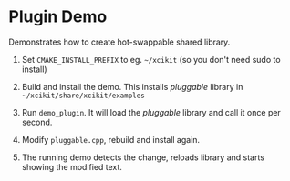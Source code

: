 Plugin Demo
===========

Demonstrates how to create hot-swappable shared library.

1. Set `CMAKE_INSTALL_PREFIX` to eg. `~/xcikit`
   (so you don't need sudo to install)

2. Build and install the demo. This installs *pluggable* library
   in `~/xcikit/share/xcikit/examples`

3. Run `demo_plugin`. It will load the *pluggable* library
   and call it once per second.

4. Modify `pluggable.cpp`, rebuild and install again.

5. The running demo detects the change, reloads library and starts showing
   the modified text.

